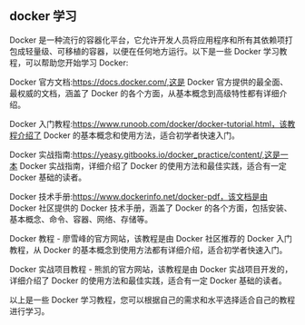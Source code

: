 ## docker 学习

Docker 是一种流行的容器化平台，它允许开发人员将应用程序和所有其依赖项打包成轻量级、可移植的容器，以便在任何地方运行。以下是一些 Docker 学习教程，可以帮助您开始学习 Docker:

Docker 官方文档:https://docs.docker.com/,这是 Docker 官方提供的最全面、最权威的文档，涵盖了 Docker 的各个方面，从基本概念到高级特性都有详细介绍。

Docker 入门教程:https://www.runoob.com/docker/docker-tutorial.html，该教程介绍了 Docker 的基本概念和使用方法，适合初学者快速入门。

Docker 实战指南:https://yeasy.gitbooks.io/docker_practice/content/,这是一本 Docker 实战指南，详细介绍了 Docker 的使用方法和最佳实践，适合有一定 Docker 基础的读者。

Docker 技术手册:https://www.dockerinfo.net/docker-pdf，该文档是由 Docker 社区提供的 Docker 技术手册，涵盖了 Docker 的各个方面，包括安装、基本概念、命令、容器、网络、存储等。

Docker 教程 - 廖雪峰的官方网站，该教程是由 Docker 社区推荐的 Docker 入门教程，从 Docker 的基本概念到使用方法都有详细介绍，适合初学者快速入门。

Docker 实战项目教程 - 熊凯的官方网站，该教程是由 Docker 实战项目开发的，详细介绍了 Docker 的使用方法和最佳实践，适合有一定 Docker 基础的读者。

以上是一些 Docker 学习教程，您可以根据自己的需求和水平选择适合自己的教程进行学习。